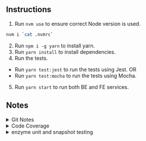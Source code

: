 ## Instructions

1. Run `nvm use` to ensure correct Node version is used.

```bash
nvm i `cat .nvmrc`
```

2. Run `npm i -g yarn` to install yarn.
3. Run `yarn install` to install dependencies.
4. Run the tests.

-   Run `yarn test:jest` to run the tests using Jest.
    OR
-   Run `yarn test:mocha` to run the tests using Mocha.

5. Run `yarn start` to run both BE and FE services.

## Notes

<details><summary>Git Notes</summary>

-   [Generate a token to git push via https when account uses 2FA](https://github.com/settings/tokens)
-   [Make "git push" work with 2FA](https://github.com/github/hub/issues/822)
-   Initial commit to new repository.

```bash
git add --all
git commit -a -m 'Initial commit'
git branch
git remote set-url origin https://github.com/shawfire/gdp-onsite-assessment.git
git push
```

</details>

<details><summary>Code Coverage</summary>

-   Add the following lines to scripts in package.json:

```json
{
    "scripts": {
        "test:coverage": "concurrently \"jest --coverage --collectCoverageFrom=src/**/*.{js,jsx}\" \"open coverage/lcov-report/index.html\"",
        "coverage:open": "open ../coverage/lcov-report/index.html"
    }
}
```

</details>

<details><summary>enzyme unit and snapshot testing</summary>

-   Install enzyme with yarn

```bash
yarn add -D enzyme-to-json enzyme enzyme-adapter-react-16
```

-   Install enzyme with npm

```bash
npm i -D enzyme-to-json enzyme enzyme-adapter-react-16
```

-   Enzyme setup: src/setupTests.ts

```ts
import Enzyme from 'enzyme';
import EnzymeAdapter from 'enzyme-adapter-react-16';

Enzyme.configure({ adapter: new EnzymeAdapter() });
```

-   sample snapshot test

```ts
import * as React from 'react';
import { ReactWrapper, shallow, ShallowWrapper } from 'enzyme';
import toJSON from 'enzyme-to-json';
import { ErrorSvg } from '../ErrorSvg';

describe('Single Invite Review', () => {
    let wrapper: ReactWrapper | ShallowWrapper;

    beforeEach(() => {
        wrapper = shallow(<ErrorSvg />);
    });

    test('ErrorSvg snapshot', () => {
        expect(toJSON(wrapper)).toMatchSnapshot();
    });
});
```

</details>
